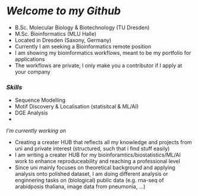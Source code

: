 # *Welcome to my Github*

- B.Sc. Molecular Biology & Biotechnology (TU Dresden)
- M.Sc. Bioinformatics (MLU Halle)
- Located in Dresden (Saxony, Germany)
- Currently I am seeking a Bioinformatics remote position
- I am showing my bioinformatics workflows, meant to be my portfolio for applications
- The workflows are private, I only make you a contributor if I apply at your company

### *Skills*
- Sequence Modelling
- Motif Discovery & Localisation (statisitcal & ML/AI)
- DGE Analysis
- 


*I’m currently working on*
- Creating a creater HUB that reflects all my knowledge and projects from uni and private interest (structured, such that i find stuff easily)
- I am writing a creater HUB for my bioinforamtics/biostatistics/ML/AI work to enhance reproduceability and reaching a professional level
- Since uni mainly focuses on theoretical background and applying analysis onto polished dataset, I am doing different analysis or enginnering tasks on (biological) public data (e.g. rna-seq of arabidposis thaliana, image data from pneumonia, ...)





